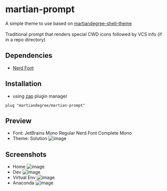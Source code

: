 # martian-prompt
A simple theme to use based on [martiandegree-shell-theme](https://github.com/halimke/martiandegree-shell-theme)
<br>
<br>
Traditional prompt that renders special CWD icons followed by VCS info (if in a repo directory)

## Dependencies
- [Nerd Font](https://github.com/ryanoasis/nerd-fonts)

## Installation
- using [zap](https://github.com/zap-zsh/zap) plugin manager
```
plug "martiandegree/martian-prompt"
```

## Preview
- Font: JetBrains Mono Regular Nerd Font Complete Mono
- Theme: Solution
![image](https://user-images.githubusercontent.com/)

## Screenshots
- Home
  ![image](https://user-images.githubusercontent.com/)
- Dev
  ![image](https://user-images.githubusercontent.com/)
- Virtual Env
  ![image](https://user-images.githubusercontent.com/)
- Anaconda
  ![image](https://user-images.githubusercontent.com/)
